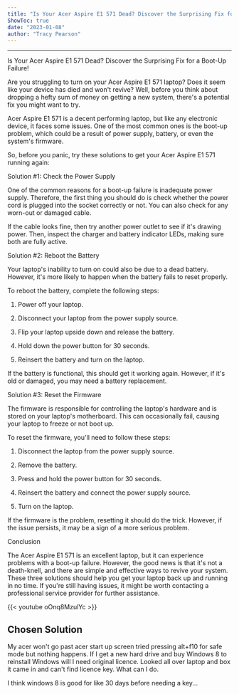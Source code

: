 ```yaml
---
title: "Is Your Acer Aspire E1 571 Dead? Discover the Surprising Fix for a Boot-Up Failure!"
ShowToc: true 
date: "2023-01-08"
author: "Tracy Pearson"
---
```

*****
Is Your Acer Aspire E1 571 Dead? Discover the Surprising Fix for a Boot-Up Failure!

Are you struggling to turn on your Acer Aspire E1 571 laptop? Does it seem like your device has died and won't revive? Well, before you think about dropping a hefty sum of money on getting a new system, there's a potential fix you might want to try.

Acer Aspire E1 571 is a decent performing laptop, but like any electronic device, it faces some issues. One of the most common ones is the boot-up problem, which could be a result of power supply, battery, or even the system's firmware.

So, before you panic, try these solutions to get your Acer Aspire E1 571 running again:

Solution #1: Check the Power Supply

One of the common reasons for a boot-up failure is inadequate power supply. Therefore, the first thing you should do is check whether the power cord is plugged into the socket correctly or not. You can also check for any worn-out or damaged cable.

If the cable looks fine, then try another power outlet to see if it's drawing power. Then, inspect the charger and battery indicator LEDs, making sure both are fully active.

Solution #2: Reboot the Battery

Your laptop's inability to turn on could also be due to a dead battery. However, it's more likely to happen when the battery fails to reset properly.

To reboot the battery, complete the following steps:

1. Power off your laptop.

2. Disconnect your laptop from the power supply source.

3. Flip your laptop upside down and release the battery.

4. Hold down the power button for 30 seconds.

5. Reinsert the battery and turn on the laptop.

If the battery is functional, this should get it working again. However, if it's old or damaged, you may need a battery replacement.

Solution #3: Reset the Firmware

The firmware is responsible for controlling the laptop's hardware and is stored on your laptop's motherboard. This can occasionally fail, causing your laptop to freeze or not boot up.

To reset the firmware, you'll need to follow these steps:

1. Disconnect the laptop from the power supply source.

2. Remove the battery.

3. Press and hold the power button for 30 seconds.

4. Reinsert the battery and connect the power supply source.

5. Turn on the laptop.

If the firmware is the problem, resetting it should do the trick. However, if the issue persists, it may be a sign of a more serious problem.

Conclusion

The Acer Aspire E1 571 is an excellent laptop, but it can experience problems with a boot-up failure. However, the good news is that it's not a death-knell, and there are simple and effective ways to revive your system. These three solutions should help you get your laptop back up and running in no time. If you're still having issues, it might be worth contacting a professional service provider for further assistance.

{{< youtube oOnq8MzulYc >}} 



## Chosen Solution
 My acer won't go past acer start up screen tried pressing alt+f10 for safe mode but nothing happens. If I get a new hard drive and buy Windows 8 to reinstall Windows will I need original licence. Looked all over laptop and box it came in and can't find licence key. What can I do.

 I think windows 8 is good for like 30 days before needing a key...




